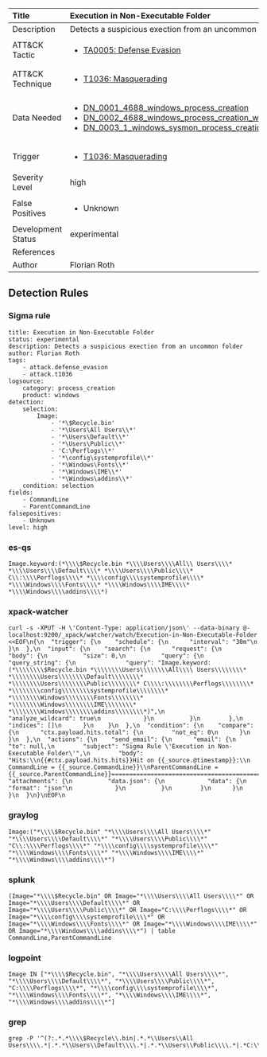 | Title                | Execution in Non-Executable Folder                                                                                                                                                 |
|:---------------------|:------------------------------------------------------------------------------------------------------------------------------------------------------------|
| Description          | Detects a suspicious exection from an uncommon folder                                                                                                                                           |
| ATT&amp;CK Tactic    | <ul><li>[TA0005: Defense Evasion](https://attack.mitre.org/tactics/TA0005)</li></ul>  |
| ATT&amp;CK Technique | <ul><li>[T1036: Masquerading](https://attack.mitre.org/techniques/T1036)</li></ul>                             |
| Data Needed          | <ul><li>[DN_0001_4688_windows_process_creation](../Data_Needed/DN_0001_4688_windows_process_creation.md)</li><li>[DN_0002_4688_windows_process_creation_with_commandline](../Data_Needed/DN_0002_4688_windows_process_creation_with_commandline.md)</li><li>[DN_0003_1_windows_sysmon_process_creation](../Data_Needed/DN_0003_1_windows_sysmon_process_creation.md)</li></ul>                                                         |
| Trigger              | <ul><li>[T1036: Masquerading](../Triggers/T1036.md)</li></ul>  |
| Severity Level       | high                                                                                                                                                 |
| False Positives      | <ul><li>Unknown</li></ul>                                                                  |
| Development Status   | experimental                                                                                                                                                |
| References           | <ul></ul>                                                          |
| Author               | Florian Roth                                                                                                                                                |


## Detection Rules

### Sigma rule

```
title: Execution in Non-Executable Folder
status: experimental
description: Detects a suspicious exection from an uncommon folder
author: Florian Roth
tags:
    - attack.defense_evasion
    - attack.t1036
logsource:
    category: process_creation
    product: windows
detection:
    selection:
        Image:
            - '*\$Recycle.bin'
            - '*\Users\All Users\\*'
            - '*\Users\Default\\*'
            - '*\Users\Public\\*'
            - 'C:\Perflogs\\*'
            - '*\config\systemprofile\\*'
            - '*\Windows\Fonts\\*'
            - '*\Windows\IME\\*'
            - '*\Windows\addins\\*'
    condition: selection
fields:
    - CommandLine
    - ParentCommandLine
falsepositives:
    - Unknown
level: high

```





### es-qs
    
```
Image.keyword:(*\\\\$Recycle.bin *\\\\Users\\\\All\\ Users\\\\* *\\\\Users\\\\Default\\\\* *\\\\Users\\\\Public\\\\* C\\:\\\\Perflogs\\\\* *\\\\config\\\\systemprofile\\\\* *\\\\Windows\\\\Fonts\\\\* *\\\\Windows\\\\IME\\\\* *\\\\Windows\\\\addins\\\\*)
```


### xpack-watcher
    
```
curl -s -XPUT -H \'Content-Type: application/json\' --data-binary @- localhost:9200/_xpack/watcher/watch/Execution-in-Non-Executable-Folder <<EOF\n{\n  "trigger": {\n    "schedule": {\n      "interval": "30m"\n    }\n  },\n  "input": {\n    "search": {\n      "request": {\n        "body": {\n          "size": 0,\n          "query": {\n            "query_string": {\n              "query": "Image.keyword:(*\\\\\\\\$Recycle.bin *\\\\\\\\Users\\\\\\\\All\\\\ Users\\\\\\\\* *\\\\\\\\Users\\\\\\\\Default\\\\\\\\* *\\\\\\\\Users\\\\\\\\Public\\\\\\\\* C\\\\:\\\\\\\\Perflogs\\\\\\\\* *\\\\\\\\config\\\\\\\\systemprofile\\\\\\\\* *\\\\\\\\Windows\\\\\\\\Fonts\\\\\\\\* *\\\\\\\\Windows\\\\\\\\IME\\\\\\\\* *\\\\\\\\Windows\\\\\\\\addins\\\\\\\\*)",\n              "analyze_wildcard": true\n            }\n          }\n        },\n        "indices": []\n      }\n    }\n  },\n  "condition": {\n    "compare": {\n      "ctx.payload.hits.total": {\n        "not_eq": 0\n      }\n    }\n  },\n  "actions": {\n    "send_email": {\n      "email": {\n        "to": null,\n        "subject": "Sigma Rule \'Execution in Non-Executable Folder\'",\n        "body": "Hits:\\n{{#ctx.payload.hits.hits}}Hit on {{_source.@timestamp}}:\\n      CommandLine = {{_source.CommandLine}}\\nParentCommandLine = {{_source.ParentCommandLine}}================================================================================\\n{{/ctx.payload.hits.hits}}",\n        "attachments": {\n          "data.json": {\n            "data": {\n              "format": "json"\n            }\n          }\n        }\n      }\n    }\n  }\n}\nEOF\n
```


### graylog
    
```
Image:("*\\\\$Recycle.bin" "*\\\\Users\\\\All Users\\\\*" "*\\\\Users\\\\Default\\\\*" "*\\\\Users\\\\Public\\\\*" "C\\:\\\\Perflogs\\\\*" "*\\\\config\\\\systemprofile\\\\*" "*\\\\Windows\\\\Fonts\\\\*" "*\\\\Windows\\\\IME\\\\*" "*\\\\Windows\\\\addins\\\\*")
```


### splunk
    
```
(Image="*\\\\$Recycle.bin" OR Image="*\\\\Users\\\\All Users\\\\*" OR Image="*\\\\Users\\\\Default\\\\*" OR Image="*\\\\Users\\\\Public\\\\*" OR Image="C:\\\\Perflogs\\\\*" OR Image="*\\\\config\\\\systemprofile\\\\*" OR Image="*\\\\Windows\\\\Fonts\\\\*" OR Image="*\\\\Windows\\\\IME\\\\*" OR Image="*\\\\Windows\\\\addins\\\\*") | table CommandLine,ParentCommandLine
```


### logpoint
    
```
Image IN ["*\\\\$Recycle.bin", "*\\\\Users\\\\All Users\\\\*", "*\\\\Users\\\\Default\\\\*", "*\\\\Users\\\\Public\\\\*", "C:\\\\Perflogs\\\\*", "*\\\\config\\\\systemprofile\\\\*", "*\\\\Windows\\\\Fonts\\\\*", "*\\\\Windows\\\\IME\\\\*", "*\\\\Windows\\\\addins\\\\*"]
```


### grep
    
```
grep -P '^(?:.*.*\\\\$Recycle\\.bin|.*.*\\Users\\All Users\\\\.*|.*.*\\Users\\Default\\\\.*|.*.*\\Users\\Public\\\\.*|.*C:\\Perflogs\\\\.*|.*.*\\config\\systemprofile\\\\.*|.*.*\\Windows\\Fonts\\\\.*|.*.*\\Windows\\IME\\\\.*|.*.*\\Windows\\addins\\\\.*)'
```



